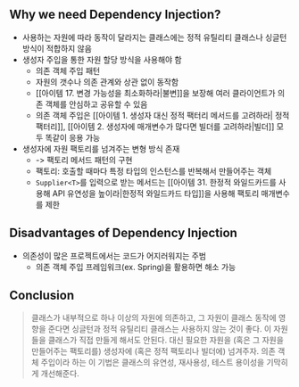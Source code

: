 ## Why we need Dependency Injection?
- 사용하는 자원에 따라 동작이 달라지는 클래스에는 정적 유틸리티 클래스나 싱글턴 방식이 적합하지 않음
- 생성자 주입을 통한 자원 할당 방식을 사용해야 함
	- 의존 객체 주입 패턴
	- 자원의 갯수나 의존 관계와 상관 없이 동작함
	- [[아이템 17. 변경 가능성을 최소화하라|불변]]을 보장해 여러 클라이언트가 의존 객체를 안심하고 공유할 수 있음
	- 의존 객체 주입은 [[아이템 1. 생성자 대신 정적 팩터리 메서드를 고려하라| 정적 팩터리]], [[아이템 2. 생성자에 매개변수가 많다면 빌더를 고려하라|빌더]] 모두 똑같이 응용 가능
- 생성자에 자원 팩토리를 넘겨주는 변형 방식 존재
	- -> 팩토리 메서드 패턴의 구현
	- 팩토리: 호출할 때마다 특정 타입의 인스턴스를 반복해서 만들어주는 객체
	- `Supplier<T>`를 입력으로 받는 메서드는 [[아이템 31. 한정적 와일드카드를 사용해 API 유연성을 높이라|한정적 와일드카드 타입]]을 사용해 팩토리 매개변수를 제한

## Disadvantages of Dependency Injection
- 의존성이 많은 프로젝트에서는 코드가 어지러워지는 주범
	- 의존 객체 주입 프레임워크(ex. Spring)을 활용하면 해소 가능

## Conclusion
> 클래스가 내부적으로 하나 이상의 자원에 의존하고, 그 자원이 클래스 동작에 영향을 준다면 싱글턴과 정적 유틸리티 클래스는 사용하지 않는 것이 좋다. 이 자원들을 클래스가 직접 만들게 해서도 안된다. 대신 필요한 자원을 (혹은 그 자원을 만들어주는 팩토리를) 생성자에 (혹은 정적 팩토리나 빌더에) 넘겨주자. 의존 객체 주입이라 하는 이 기법은 클래스의 유연성, 재사용성, 테스트 용이성을 기막히게 개선해준다.